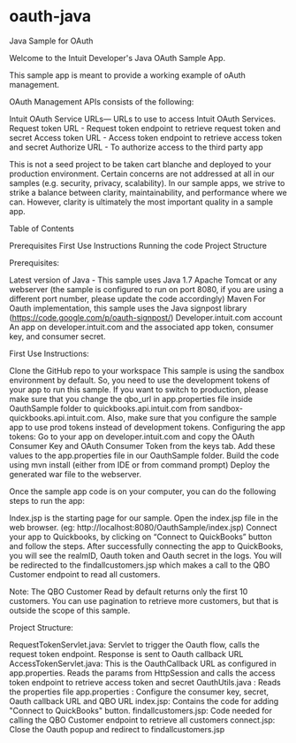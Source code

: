 # oauth-java
Java Sample for OAuth

Welcome to the Intuit Developer's Java OAuth Sample App.

This sample app is meant to provide a working example of oAuth management.

OAuth Management APIs consists of the following:

Intuit OAuth Service URLs— URLs to use to access Intuit OAuth Services.
Request token URL - Request token endpoint to retrieve request token and secret
Access token URL - Access token endpoint to retrieve access token and secret
Authorize URL - To authorize access to the third party app

This is not a seed project to be taken cart blanche and deployed to your production environment.
Certain concerns are not addressed at all in our samples (e.g. security, privacy, scalability). In our sample apps, we strive to strike a balance between clarity, maintainability, and performance where we can. However, clarity is ultimately the most important quality in a sample app.


Table of Contents

Prerequisites
First Use Instructions
Running the code
Project Structure


Prerequisites: 

Latest version of Java - This sample uses Java 1.7
Apache Tomcat or any webserver (the sample is configured to run on port 8080, if you are using a different port number, please update the code accordingly)
Maven 
For Oauth implementation, this sample uses the Java signpost library (https://code.google.com/p/oauth-signpost/)
Developer.intuit.com account
An app on developer.intuit.com and the associated app token, consumer key, and consumer secret.

First Use Instructions:

Clone the GitHub repo to your workspace
This sample is using the sandbox environment by default. So, you need to use the development tokens of your app to run this sample. If you want to switch to production, please make sure that you change the qbo_url in app.properties file inside OauthSample folder to quickbooks.api.intuit.com from sandbox-quickbooks.api.intuit.com. Also, make sure that you configure the sample app to use prod tokens instead of development tokens.
Configuring the app tokens: Go to your app on developer.intuit.com and copy the OAuth Consumer Key and OAuth Consumer Token from the keys tab. Add these values to the app.properties file in our OauthSample folder.
Build the code using mvn install (either from IDE or from command prompt)
Deploy the generated war file to the webserver. 


Once the sample app code is on your computer, you can do the following steps to run the app:

Index.jsp is the starting page for our sample. Open the index.jsp file in the web browser. (eg: http://localhost:8080/OauthSample/index.jsp)
Connect your app to Quickbooks, by clicking on “Connect to QuickBooks” button and follow the steps.
After successfully connecting the app to QuickBooks, you will see the realmID, Oauth token and Oauth secret in the logs. 
You will be redirected to the findallcustomers.jsp which makes a call to the QBO Customer endpoint to read all customers. 

Note: The QBO Customer Read by default returns only the first 10 customers. You can use pagination to retrieve more customers, but that is outside the scope of this sample. 


Project Structure:

RequestTokenServlet.java: Servlet to trigger the Oauth flow, calls the request token endpoint. Response is sent to Oauth callback URL
AccessTokenServlet.java: This is the OauthCallback URL as configured in app.properties. Reads the params from HttpSession and calls the access token endpoint to retrieve access token and secret
OauthUtils.java : Reads the properties file
app.properties : Configure the consumer key, secret, Oauth callback URL and QBO URL
index.jsp: Contains the code for adding "Connect to QuickBooks" button.
findallcustomers.jsp: Code needed for calling the QBO Customer endpoint to retrieve all customers
connect.jsp: Close the Oauth popup and redirect to findallcustomers.jsp
